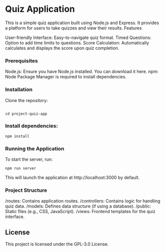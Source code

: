 # Quiz Application

This is a simple quiz application built using Node.js and Express. It provides a platform for users to take quizzes and view their results.
Features

User-friendly Interface: Easy-to-navigate quiz format.
Timed Questions: Option to add time limits to questions.
Score Calculation: Automatically calculates and displays the score upon quiz completion.

### Prerequisites

Node.js: Ensure you have Node.js installed. You can download it here.
npm: Node Package Manager is required to install dependencies.

### Installation

Clone the repository:

```git clone https://github.com/manupanand/project-quiz-app.git

cd project-quiz-app
```

### Install dependencies:

```
npm install
```

### Running the Application

To start the server, run:

``` 
npm run server

```

This will launch the application at http://localhost:3000 by default.

### Project Structure

/routes: Contains application routes.
/controllers: Contains logic for handling quiz data.
/models: Defines data structure (if using a database).
/public: Static files (e.g., CSS, JavaScript).
/views: Frontend templates for the quiz interface.

## License

This project is licensed under the GPL-3.0 License.
